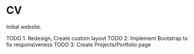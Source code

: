 # CV

Initial website.

TODO 1: Redesign, Create custom layout
TODO 2: Implement Bootstrap to fix responsiveness
TODO 3: Create Projects/Portfolio page
